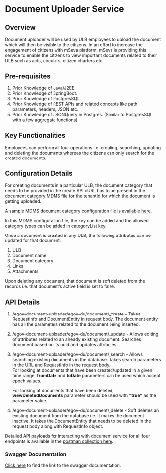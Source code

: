 # Document Uploader Service

## Overview <a href="#overview" id="overview"></a>

Document uploader will be used by ULB employees to upload the document which will then be visible to the citizens. In an effort to increase the engagement of citizens with mSeva platform, mSeva is providing this service to enable the citizens to view important documents related to their ULB such as acts, circulars, citizen charters etc.

## Pre-requisites <a href="#pre-requisites" id="pre-requisites"></a>

1. Prior Knowledge of Java/J2EE.
2. Prior Knowledge of SpringBoot.
3. Prior Knowledge of PostgresSQL.
4. Prior Knowledge of REST APIs and related concepts like path parameters, headers, JSON etc.
5. Prior Knowledge of JSONQuery in Postgres. (Similar to PostgresSQL with a few aggregate functions)

## Key Functionalities <a href="#key-functionalities-and-configurations" id="key-functionalities-and-configurations"></a>

Employees can perform all four operations i.e. creating, searching, updating and deleting the documents whereas the citizens can only search for the created documents.&#x20;

## Configuration Details

For creating documents in a particular ULB, the document category that needs to be provided in the create API cURL has to be present in the document category MDMS file for the tenantId for which the document is getting uploaded.&#x20;

A sample MDMS document category configuration file is [available here](https://github.com/egovernments/egov-mdms-data/blob/DEV/data/pb/DocumentUploader/DocumentUploader.json).

In this MDMS configuration file, the key can be added and the allowed category types can be added in categoryList key.

Once a document is created in any ULB, the following attributes can be updated for that document:

1. ULB
2. Document name
3. Document category
4. Links
5. Attachments

Upon deleting any document, that document is soft deleted from the records i.e. that document’s active field is set to false.

## API Details <a href="#api-details" id="api-details"></a>

1. /egov-document-uploader/egov-du/document/\_create - Takes RequestInfo and DocumentEntity in request body. The document entity has all the parameters related to the document being inserted.
2. /egov-document-uploader/egov-du/document/\_update - Allows editing of attributes related to an already existing document. Searches document based on its uuid and updates attributes.
3.  /egov-document-uploader/egov-du/document/\_search - Allows searching existing documents in the database. Takes search parameters in the URL and RequestInfo in the request body.\
    For looking at documents that have been created/updated in a given time range, **fromDate** and **toDate** parameters can be used which accept epoch values.

    For looking at documents that have been deleted, **viewDeletedDocuments** parameter should be used with **“true”** as the parameter value.
4. /egov-document-uploader/egov-du/document/\_delete - Soft deletes an existing document from the database i.e. it makes the document inactive. It takes the DocumentEntity that needs to be deleted in the request body along with RequestInfo object.

Detailed API payloads for interacting with document service for all four endpoints is available in the [postman collection here](https://www.getpostman.com/collections/c0774674d0c8c05181a7).

### Swagger Documentation <a href="#swagger-documentation" id="swagger-documentation"></a>

[Click here](https://editor.swagger.io/?url=https://raw.githubusercontent.com/egovernments/DIGIT-OSS/master/core-services/docs/egov-document-uploader-contract.yml) to find the link to the swagger documentation.
